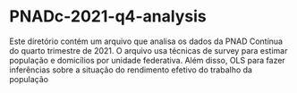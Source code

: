 # PNADc-2021-q4-analysis
Este diretório contém um arquivo que analisa os dados da PNAD Contínua do quarto trimestre de 2021. O arquivo usa técnicas de survey para estimar população e domicílios por unidade federativa. Além disso,  OLS para fazer inferências sobre a situação do rendimento efetivo do trabalho da população
